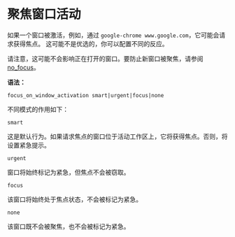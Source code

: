 # 聚焦窗口活动

如果一个窗口被激活，例如，通过 `google-chrome www.google.com`，它可能会请求获得焦点。
这可能不是优选的，你可以配置不同的反应。

请注意，这可能不会影响正在打开的窗口。要防止新窗口被聚焦，请参阅 [no_focus](https://zjuyk.site/i3wm-userguide-zh/%E9%85%8D%E7%BD%AEi3/%E6%89%93%E5%BC%80%E7%AA%97%E5%8F%A3%E4%B8%8D%E8%81%9A%E7%84%A6.html)。

**语法：**

```
focus_on_window_activation smart|urgent|focus|none
```

不同模式的作用如下：

`smart`

这是默认行为。如果请求焦点的窗口位于活动工作区上，它将获得焦点。否则，将设置紧急提示。

`urgent`

窗口将始终标记为紧急，但焦点不会被窃取。

`focus`

该窗口将始终处于焦点状态，不会被标记为紧急。

`none`

该窗口既不会被聚焦，也不会被标记为紧急。

